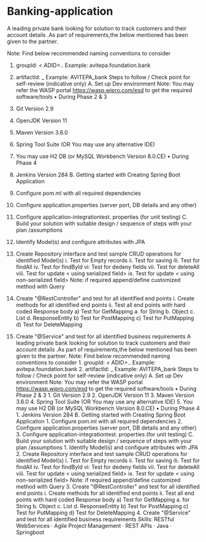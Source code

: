 # Banking-application

A leading private bank looking for solution to track customers and their account details .As part of requirements,the below mentioned has been given to the partner.

Note: Find below recommended naming conventions to consider
1. groupld: < ADID>.<phase>.<project>
Example: avitepa.foundation.bank
2. artifactld: <ADID>_<casestudy>
Example: AVITEPA_bank
Steps to follow / Check point for self-review (indicative only)
A. Set up Dev environment
Note: You may refer the WASP portal https://wasp.wipro.com/esd to get the required software/tools
• During Phase 2 & 3
1. Git Version 2.9
2. OpenJDK Version 11
3. Maven Version 3.6.0
4. Spring Tool Suite (OR You may use any alternative IDE)
5. You may use H2 DB (or MySQL Workbench Version 8.0.CE)
• During Phase 4
1. Jenkins Version 284
B. Getting started with Creating Spring Boot Application
1. Configure pom.ml with all required dependencies
2. Configure application.properties (server port, DB details and any other)
3. Configure application-integrationtest. properties (for unit testing)
C. Build your solution with suitable design / sequence of steps with your plan /assumptions
1. Identify Model(s) and configure attributes with JPA

2. Create Repository interface and test sample CRUD operations for identified Model(s)
i. Test for Empty records ii. Test for saving ili. Test for findAll iv. Test for findByld vi: Test for dedeny fields
vii. Test for deleteAll
viii. Test for update < using serialized field> ix. Test for update < using non-serialized field>
Note: if required append/define customized method with Query
3. Create "@RestController" and test for all identified end points
i. Create methods for all identified end points ii. Test all end points with hard coded Response body
a) Test for GetMapping
a. for String
b. Object
c. List
d. ResponseEntity<HttpStatus>
b) Test for PostMapping
c) Test for PutMapping
d) Test for DeleteMapping
4. Create "@Service" and test for all identified business requirements
A leading private bank looking for solution to track customers and their account details .As part of requirements,the below mentioned has been given to the partner. Note: Find below recommended naming conventions to consider 1. groupld: < ADID>.<phase>.<project> Example: avitepa.foundation.bank 2. artifactld: <ADID>_<casestudy> Example: AVITEPA_bank Steps to follow / Check point for self-review (indicative only) A. Set up Dev environment Note: You may refer the WASP portal https://wasp.wipro.com/esd to get the required software/tools • During Phase 2 & 3 1. Git Version 2.9 2. OpenJDK Version 11 3. Maven Version 3.6.0 4. Spring Tool Suite (OR You may use any alternative IDE) 5. You may use H2 DB (or MySQL Workbench Version 8.0.CE) • During Phase 4 1. Jenkins Version 284 B. Getting started with Creating Spring Boot Application 1. Configure pom.ml with all required dependencies 2. Configure application.properties (server port, DB details and any other) 3. Configure application-integrationtest. properties (for unit testing) C. Build your solution with suitable design / sequence of steps with your plan /assumptions 1. Identify Model(s) and configure attributes with JPA 2. Create Repository interface and test sample CRUD operations for identified Model(s) i. Test for Empty records ii. Test for saving ili. Test for findAll iv. Test for findByld vi: Test for dedeny fields vii. Test for deleteAll viii. Test for update < using serialized field> ix. Test for update < using non-serialized field> Note: if required append/define customized method with Query 3. Create "@RestController" and test for all identified end points i. Create methods for all identified end points ii. Test all end points with hard coded Response body a) Test for GetMapping a. for String b. Object c. List d. ResponseEntity<HttpStatus> b) Test for PostMapping c) Test for PutMapping d) Test for DeleteMapping 4. Create "@Service" and test for all identified business requirements 
Skills: RESTful WebServices · Agile Project Management · REST APIs · Java · Springboot

